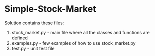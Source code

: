 # Simple-Stock-Market

Solution contains these files:

1. stock_market.py - main file where all the classes and functions are defined
2. examples.py - few examples of how to use stock_market.py
3. test.py - unit test file
